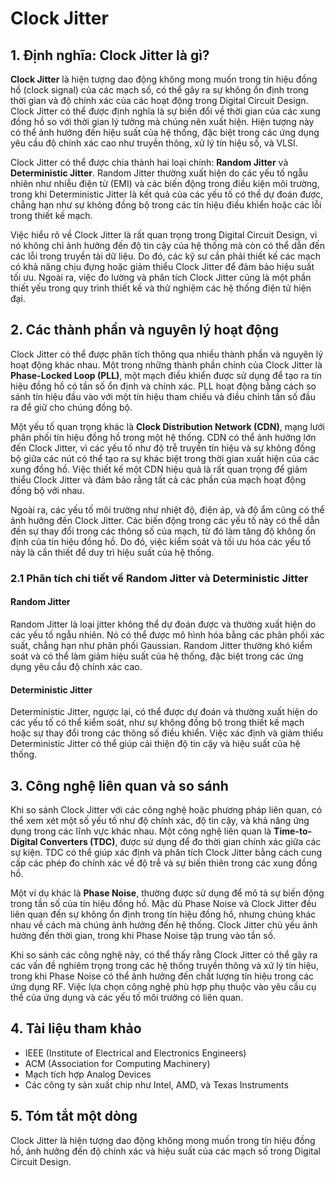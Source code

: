 # Clock Jitter

## 1. Định nghĩa: **Clock Jitter** là gì?
**Clock Jitter** là hiện tượng dao động không mong muốn trong tín hiệu đồng hồ (clock signal) của các mạch số, có thể gây ra sự không ổn định trong thời gian và độ chính xác của các hoạt động trong Digital Circuit Design. Clock Jitter có thể được định nghĩa là sự biến đổi về thời gian của các xung đồng hồ so với thời gian lý tưởng mà chúng nên xuất hiện. Hiện tượng này có thể ảnh hưởng đến hiệu suất của hệ thống, đặc biệt trong các ứng dụng yêu cầu độ chính xác cao như truyền thông, xử lý tín hiệu số, và VLSI.

Clock Jitter có thể được chia thành hai loại chính: **Random Jitter** và **Deterministic Jitter**. Random Jitter thường xuất hiện do các yếu tố ngẫu nhiên như nhiễu điện từ (EMI) và các biến động trong điều kiện môi trường, trong khi Deterministic Jitter là kết quả của các yếu tố có thể dự đoán được, chẳng hạn như sự không đồng bộ trong các tín hiệu điều khiển hoặc các lỗi trong thiết kế mạch. 

Việc hiểu rõ về Clock Jitter là rất quan trọng trong Digital Circuit Design, vì nó không chỉ ảnh hưởng đến độ tin cậy của hệ thống mà còn có thể dẫn đến các lỗi trong truyền tải dữ liệu. Do đó, các kỹ sư cần phải thiết kế các mạch có khả năng chịu đựng hoặc giảm thiểu Clock Jitter để đảm bảo hiệu suất tối ưu. Ngoài ra, việc đo lường và phân tích Clock Jitter cũng là một phần thiết yếu trong quy trình thiết kế và thử nghiệm các hệ thống điện tử hiện đại.

## 2. Các thành phần và nguyên lý hoạt động
Clock Jitter có thể được phân tích thông qua nhiều thành phần và nguyên lý hoạt động khác nhau. Một trong những thành phần chính của Clock Jitter là **Phase-Locked Loop (PLL)**, một mạch điều khiển được sử dụng để tạo ra tín hiệu đồng hồ có tần số ổn định và chính xác. PLL hoạt động bằng cách so sánh tín hiệu đầu vào với một tín hiệu tham chiếu và điều chỉnh tần số đầu ra để giữ cho chúng đồng bộ. 

Một yếu tố quan trọng khác là **Clock Distribution Network (CDN)**, mạng lưới phân phối tín hiệu đồng hồ trong một hệ thống. CDN có thể ảnh hưởng lớn đến Clock Jitter, vì các yếu tố như độ trễ truyền tín hiệu và sự không đồng bộ giữa các nút có thể tạo ra sự khác biệt trong thời gian xuất hiện của các xung đồng hồ. Việc thiết kế một CDN hiệu quả là rất quan trọng để giảm thiểu Clock Jitter và đảm bảo rằng tất cả các phần của mạch hoạt động đồng bộ với nhau.

Ngoài ra, các yếu tố môi trường như nhiệt độ, điện áp, và độ ẩm cũng có thể ảnh hưởng đến Clock Jitter. Các biến động trong các yếu tố này có thể dẫn đến sự thay đổi trong các thông số của mạch, từ đó làm tăng độ không ổn định của tín hiệu đồng hồ. Do đó, việc kiểm soát và tối ưu hóa các yếu tố này là cần thiết để duy trì hiệu suất của hệ thống.

### 2.1 Phân tích chi tiết về Random Jitter và Deterministic Jitter
#### Random Jitter
Random Jitter là loại jitter không thể dự đoán được và thường xuất hiện do các yếu tố ngẫu nhiên. Nó có thể được mô hình hóa bằng các phân phối xác suất, chẳng hạn như phân phối Gaussian. Random Jitter thường khó kiểm soát và có thể làm giảm hiệu suất của hệ thống, đặc biệt trong các ứng dụng yêu cầu độ chính xác cao.

#### Deterministic Jitter
Deterministic Jitter, ngược lại, có thể được dự đoán và thường xuất hiện do các yếu tố có thể kiểm soát, như sự không đồng bộ trong thiết kế mạch hoặc sự thay đổi trong các thông số điều khiển. Việc xác định và giảm thiểu Deterministic Jitter có thể giúp cải thiện độ tin cậy và hiệu suất của hệ thống.

## 3. Công nghệ liên quan và so sánh
Khi so sánh Clock Jitter với các công nghệ hoặc phương pháp liên quan, có thể xem xét một số yếu tố như độ chính xác, độ tin cậy, và khả năng ứng dụng trong các lĩnh vực khác nhau. Một công nghệ liên quan là **Time-to-Digital Converters (TDC)**, được sử dụng để đo thời gian chính xác giữa các sự kiện. TDC có thể giúp xác định và phân tích Clock Jitter bằng cách cung cấp các phép đo chính xác về độ trễ và sự biến thiên trong các xung đồng hồ.

Một ví dụ khác là **Phase Noise**, thường được sử dụng để mô tả sự biến động trong tần số của tín hiệu đồng hồ. Mặc dù Phase Noise và Clock Jitter đều liên quan đến sự không ổn định trong tín hiệu đồng hồ, nhưng chúng khác nhau về cách mà chúng ảnh hưởng đến hệ thống. Clock Jitter chủ yếu ảnh hưởng đến thời gian, trong khi Phase Noise tập trung vào tần số.

Khi so sánh các công nghệ này, có thể thấy rằng Clock Jitter có thể gây ra các vấn đề nghiêm trọng trong các hệ thống truyền thông và xử lý tín hiệu, trong khi Phase Noise có thể ảnh hưởng đến chất lượng tín hiệu trong các ứng dụng RF. Việc lựa chọn công nghệ phù hợp phụ thuộc vào yêu cầu cụ thể của ứng dụng và các yếu tố môi trường có liên quan.

## 4. Tài liệu tham khảo
- IEEE (Institute of Electrical and Electronics Engineers)
- ACM (Association for Computing Machinery)
- Mạch tích hợp Analog Devices
- Các công ty sản xuất chip như Intel, AMD, và Texas Instruments

## 5. Tóm tắt một dòng
Clock Jitter là hiện tượng dao động không mong muốn trong tín hiệu đồng hồ, ảnh hưởng đến độ chính xác và hiệu suất của các mạch số trong Digital Circuit Design.
